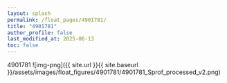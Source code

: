 ```yaml
---
layout: splash
permalink: /float_pages/4901781/
title: "4901781"
author_profile: false
last_modified_at: 2025-06-13
toc: false
---
```

 
4901781
![img-png]({{ site.url }}{{ site.baseurl }}/assets/images/float_figures/4901781/4901781_Sprof_processed_v2.png)